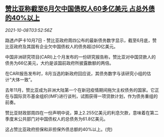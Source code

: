 <!--1633665662000-->
[赞比亚称截至6月欠中国债权人60多亿美元 占总外债的40%以上](https://cn.reuters.com/article/zambia-china-debt-1008-idCNKBS2GY0B3)
------

<div><i>2021-10-08T03:52:56Z</i></div><p>路透卢萨卡10月7日 - 赞比亚政府周四公布的最新债务数字显示，截至6月底，赞比亚政府及其国有企业欠中国债权人的债务超过60亿美元。</p><p>中国非洲研究项目(CARI)上个月发布的一份研究报告称，赞比亚对中国贷款人的债务为66亿美元，大约是该国前政府所披露数额的两倍。</p><p>在CARI报告发布时，8月当选的新政府回应说，其债务数字与该研究小组的估计“大体一致”。</p><p>去年11月，赞比亚成为非洲大陆第一个在新冠疫情期间拖欠主权债务的国家。它正在与国际货币基金组织(IMF)进行谈判，试图获得一项贷款计划，作为债务重组的前奏。</p><p>赞比亚财政部周四在一份声明中说，算上2.255亿美元的利息欠款，意味着在第二季度末公共部门对中国债权人的总债务为61.8亿美元。</p><p>这占赞比亚政府担保和非担保外债总额的40%以上。(完)</p>
